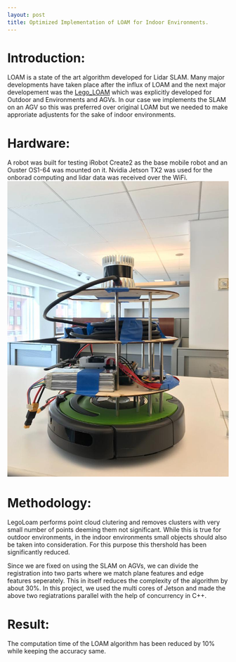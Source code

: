 ```yaml
---
layout: post
title: Optimized Implementation of LOAM for Indoor Environments.
---
```


# Introduction: #
LOAM is a state of the art algorithm developed for Lidar SLAM. Many major developments have taken place after the influx of LOAM and the next major developement was the [Lego_LOAM](https://github.com/RobustFieldAutonomyLab/LeGO-LOAM "Lego-LOAM") which was explicitly developed for Outdoor and Environments and AGVs. In our case we implements the SLAM on an AGV so this was preferred over original LOAM but we needed to make approriate adjustents for the sake of indoor environments.

# Hardware: #
A robot was built for testing iRobot Create2 as the base mobile robot and an Ouster OS1-64 was mounted on it. Nvidia Jetson TX2 was used for the onborad computing and lidar data was received over the WiFi.
![alt text](https://github.com/Kuppharish/Kuppharish.github.io/blob/master/images/image.png)


# Methodology: #
LegoLoam performs point cloud clutering and removes clusters with very small number of points deeming them not significant. While this is true for outdoor environments, in the indoor environments small objects should also be taken into consideration. For this purpose this thershold has been significantly reduced.

Since we are fixed on using the SLAM on AGVs, we can divide the registration into two parts where we match plane features and edge features seperately. This in itself reduces the complexity of the algorithm by about 30%. In this project, we used the multi cores of Jetson and made the above two regiatrations parallel with the help of concurrency in C++.  

# Result: #
The computation time of the LOAM algorithm has been reduced by 10% while keeping the accuracy same.
